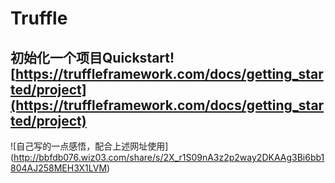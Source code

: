 # Truffle
## 初始化一个项目Quickstart![https://truffleframework.com/docs/getting_started/project](https://truffleframework.com/docs/getting_started/project)

![自己写的一点感悟，配合上述网址使用]
(http://bbfdb076.wiz03.com/share/s/2X_r1S09nA3z2p2way2DKAAg3Bi6bb1804AJ258MEH3X1LVM)
